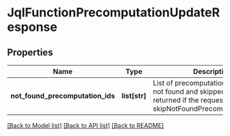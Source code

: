 # JqlFunctionPrecomputationUpdateResponse

## Properties
Name | Type | Description | Notes
------------ | ------------- | ------------- | -------------
**not_found_precomputation_ids** | **list[str]** | List of precomputations that were not found and skipped. Only returned if the request passed skipNotFoundPrecomputations&#x3D;true. | [optional] 

[[Back to Model list]](../README.md#documentation-for-models) [[Back to API list]](../README.md#documentation-for-api-endpoints) [[Back to README]](../README.md)

